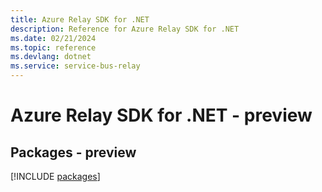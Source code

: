 ```yaml
---
title: Azure Relay SDK for .NET
description: Reference for Azure Relay SDK for .NET
ms.date: 02/21/2024
ms.topic: reference
ms.devlang: dotnet
ms.service: service-bus-relay
---
```

# Azure Relay SDK for .NET - preview
## Packages - preview
[!INCLUDE [packages](relay-index.md)]